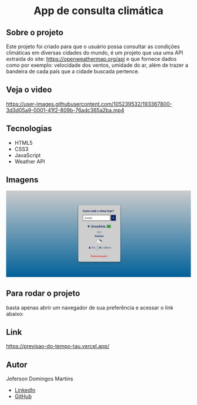 # <h1 align="center">  App de consulta climática </h1>

## <b>Sobre o projeto</b> </br>
Este projeto foi criado para que o usuário possa consultar as condições climáticas em diversas cidades do mundo, é um projeto que usa uma API extraida do site:
https://openweathermap.org/api e que fornece dados como por exemplo: velocidade dos ventos, umidade do ar, além de trazer a bandeira de cada país que a cidade buscada pertence.

## Veja o video
https://user-images.githubusercontent.com/105239532/193367800-3d3d05a9-0001-41f2-809b-76adc365a2ba.mp4


## Tecnologias

- HTML5</br>
- CSS3</br>
- JavaScript
- Weather API

## Imagens

![/Projeto concluido.jpg"](https://github.com/JefersonDomingos/Previsao-do-tempo/blob/067a4d35a09b1a69f08d68850ffa363c9568f468/assets/IMG/Projeto%20concluido.jpg)


## Para rodar o projeto

basta apenas abrir um navegador de sua preferência e acessar o link abaixo:

## Link

https://previsao-do-tempo-tau.vercel.app/

## Autor
Jeferson Domingos Martins

- [LinkedIn](https://www.linkedin.com/in/jefersondomingos)</br>
- [GitHub](https://github.com/JefersonDomingos)
